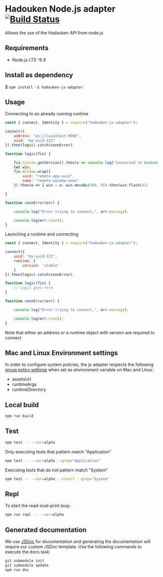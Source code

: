 # Hadouken Node.js adapter [![Build Status](https://build.openf.in:443/buildStatus/icon?job=node-adapter&style=plastic)]()

Allows the use of the Hadouken API from node.js.

## Requirements

- Node.js LTS ^6.9

## Install as dependency

$ `npm install -S hadouken-js-adapter`

## Usage

Connecting to an already running runtime

```javascript
const { connect, Identity } = require("hadouken-js-adapter");

connect({
    address: "ws://localhost:9696",
    uuid: "my-uuid-123"
}).then(logic).catch(connError);

function logic(fin) {

    fin.System.getVersion().then(v => console.log("Connected to Hadouken version", v));
    let win;
    fin.Window.wrap({
        uuid: "remote-app-uuid",
        name: "remote-window-name"
    }).then(w => { win = w; win.moveBy(500, 0)).then(win.flash());

}

function connError(err) {

    console.log("Error trying to connect,", err.message);

    console.log(err.stack);
}
```

Launching a runtime and connecting

```javascript
const { connect, Identity } = require("hadouken-js-adapter");

connect({
    uuid: "my-uuid-123",
    runtime: {
        version: 'stable'
    }
}).then(logic).catch(connError);

function logic(fin) {
    // Logic goes here
}

function connError(err) {

    console.log("Error trying to connect,", err.message);

    console.log(err.stack);
}
```

Note that either an address or a runtime object with version are required to connect

## Mac and Linux Environment settings

In order to configure system policies, the js adapter respects the following [group policy settings](https://openfin.co/group-policy/#toggle-id-1) when set as environment variable on Mac and Linux:

- assetsUrl
- runtimeArgs
- runtimeDirectory

## Local build

```bash
npm run build
```

## Test

```bash
npm test -- --ver=alpha
```

Only executing tests that pattern match "Application"

```bash
npm test -- --ver=alpha --grep="Application"
```

Executing tests that do not pattern match "System"

```bash
npm test -- --ver=alpha --invert --grep="System"
```

## Repl

To start the read-eval-print loop:

```bash
npm run repl -- --ver=alpha
```

## Generated documentation

We use [JSDoc](http://usejsdoc.org/) for documentation and generating the documentation will require our custom JSDoc template. Use the following commands to execute the docs task:

```bash
git submodule init
git submodule update
npm run doc
```
